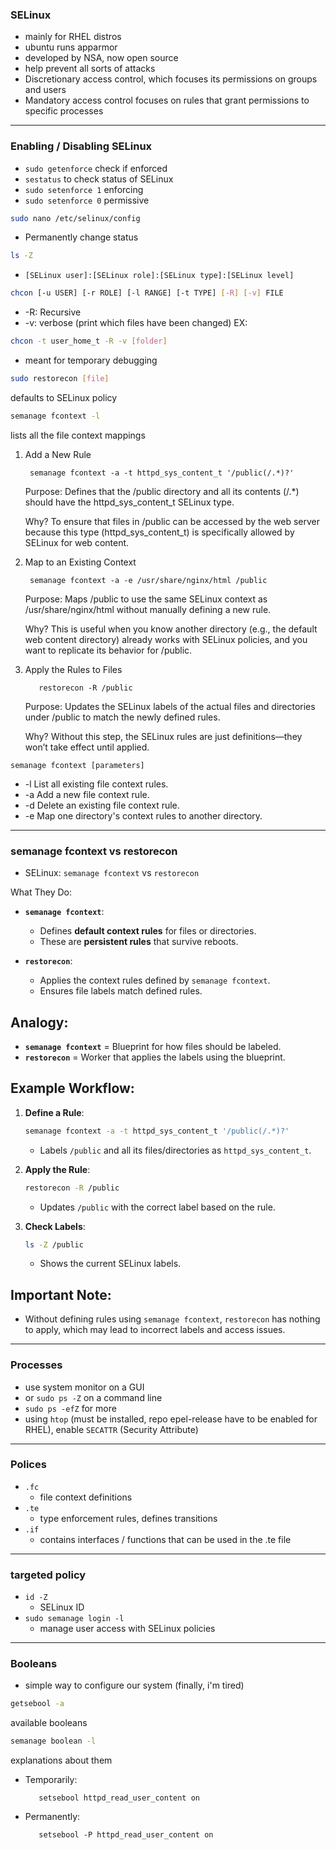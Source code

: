 ### SELinux 
- mainly for RHEL distros
- ubuntu runs apparmor
- developed by NSA, now open source
- help prevent all sorts of attacks
- Discretionary access control, which focuses its permissions on groups and users
- Mandatory access control focuses on rules that grant permissions to specific processes

___
### Enabling / Disabling SELinux
- `sudo getenforce` check if enforced
- `sestatus` to check status of SELinux
- `sudo setenforce 1` enforcing
- `sudo setenforce 0` permissive

```bash
sudo nano /etc/selinux/config
```
- Permanently change status

```bash
ls -Z
```
- `[SELinux user]:[SELinux role]:[SELinux type]:[SELinux level]`

```bash
chcon [-u USER] [-r ROLE] [-l RANGE] [-t TYPE] [-R] [-v] FILE
```
- -R: Recursive
- -v: verbose (print which files have been changed)
EX: 
```bash
chcon -t user_home_t -R -v [folder]
```
- meant for temporary debugging

```bash
sudo restorecon [file]
```
defaults to SELinux policy

```bash
semanage fcontext -l
```
lists all the file context mappings

1. Add a New Rule

        semanage fcontext -a -t httpd_sys_content_t '/public(/.*)?'

    Purpose: Defines that the /public directory and all its contents (/.*) should have the httpd_sys_content_t SELinux type.
   
    Why? To ensure that files in /public can be accessed by the web server because this type (httpd_sys_content_t) is specifically allowed by SELinux for web content.

3. Map to an Existing Context

        semanage fcontext -a -e /usr/share/nginx/html /public

    Purpose: Maps /public to use the same SELinux context as /usr/share/nginx/html without manually defining a new rule.
   
    Why? This is useful when you know another directory (e.g., the default web content directory) already works with SELinux policies, and you want to replicate its behavior for /public.

4. Apply the Rules to Files

          restorecon -R /public

    Purpose: Updates the SELinux labels of the actual files and directories under /public to match the newly defined rules.
   
    Why? Without this step, the SELinux rules are just definitions—they won’t take effect until applied.

`semanage fcontext [parameters]`

- -l	List all existing file context rules.
- -a	Add a new file context rule.
- -d	Delete an existing file context rule.
- -e	Map one directory's context rules to another directory.
___
### semanage fcontext vs restorecon
- SELinux: `semanage fcontext` vs `restorecon`

 What They Do:

- **`semanage fcontext`**:
  - Defines **default context rules** for files or directories.
  - These are **persistent rules** that survive reboots.

- **`restorecon`**:
  - Applies the context rules defined by `semanage fcontext`.
  - Ensures file labels match defined rules.

## Analogy:
- **`semanage fcontext`** = Blueprint for how files should be labeled.
- **`restorecon`** = Worker that applies the labels using the blueprint.

## Example Workflow:

1. **Define a Rule**:
    ```bash
    semanage fcontext -a -t httpd_sys_content_t '/public(/.*)?'
    ```
    - Labels `/public` and all its files/directories as `httpd_sys_content_t`.

2. **Apply the Rule**:
    ```bash
    restorecon -R /public
    ```
    - Updates `/public` with the correct label based on the rule.

3. **Check Labels**:
    ```bash
    ls -Z /public
    ```
    - Shows the current SELinux labels.

## Important Note:
- Without defining rules using `semanage fcontext`, `restorecon` has nothing to apply, which may lead to incorrect labels and access issues.
___
### Processes
- use system monitor on a GUI
- or `sudo ps -Z` on a command line
- `sudo ps -efZ` for more
- using `htop` (must be installed, repo epel-release have to be enabled for RHEL), enable `SECATTR` (Security Attribute)
___
### Polices
- `.fc`
  - file context definitions
- `.te`
  - type enforcement rules, defines transitions
- `.if`
  - contains interfaces / functions that can be used in the .te file
___
### targeted policy
- `id -Z`
  - SELinux ID
- `sudo semanage login -l`
  - manage user access with SELinux policies
___
### Booleans
- simple way to configure our system (finally, i'm tired)
```bash
getsebool -a
```
available booleans

```bash
semanage boolean -l
```
explanations about them

- Temporarily:

         setsebool httpd_read_user_content on
         
- Permanently:

         setsebool -P httpd_read_user_content on


























